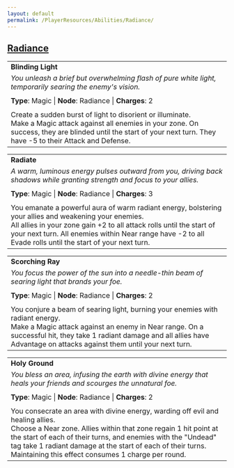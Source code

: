 ```yaml
---
layout: default
permalink: /PlayerResources/Abilities/Radiance/
---
```

## [Radiance](#Radiance)

|                                                                                                                                                            |
| :--------------------------------------------------------------------------------------------------------- |
| **Blinding Light** |
| *You unleash a brief but overwhelming flash of pure white light, temporarily searing the enemy's vision.* |
| |
| **Type**: Magic \| **Node**: Radiance \| **Charges**: 2 |
| |
| Create a sudden burst of light to disorient or illuminate.<br>Make a Magic attack against all enemies in your zone. On success, they are blinded until the start of your next turn. They have -5 to their Attack and Defense. |

|                                                                                                                                                            |
| :--------------------------------------------------------------------------------------------------------- |
| **Radiate** |
| *A warm, luminous energy pulses outward from you, driving back shadows while granting strength and focus to your allies.* |
| |
| **Type**: Magic \| **Node**: Radiance \| **Charges**: 3 |
| |
| You emanate a powerful aura of warm radiant energy, bolstering your allies and weakening your enemies.<br>All allies in your zone gain +2 to all attack rolls until the start of your next turn. All enemies within Near range have -2 to all Evade rolls until the start of your next turn. |

|                                                                                                                                                            |
| :--------------------------------------------------------------------------------------------------------- |
| **Scorching Ray** |
| *You focus the power of the sun into a needle-thin beam of searing light that brands your foe.* |
| |
| **Type**: Magic \| **Node**: Radiance \| **Charges**: 2 |
| |
| You conjure a beam of searing light, burning your enemies with radiant energy.<br>Make a Magic attack against an enemy in Near range. On a successful hit, they take 1 radiant damage and all allies have Advantage on attacks against them until your next turn. |

|                                                                                                                                                            |
| :--------------------------------------------------------------------------------------------------------- |
| **Holy Ground** |
| *You bless an area, infusing the earth with divine energy that heals your friends and scourges the unnatural foe.* |
| |
| **Type**: Magic \| **Node**: Radiance \| **Charges**: 2 |
| |
| You consecrate an area with divine energy, warding off evil and healing allies.<br>Choose a Near zone. Allies within that zone regain 1 hit point at the start of each of their turns, and enemies with the "Undead" tag take 1 radiant damage at the start of each of their turns. Maintaining this effect consumes 1 charge per round. |